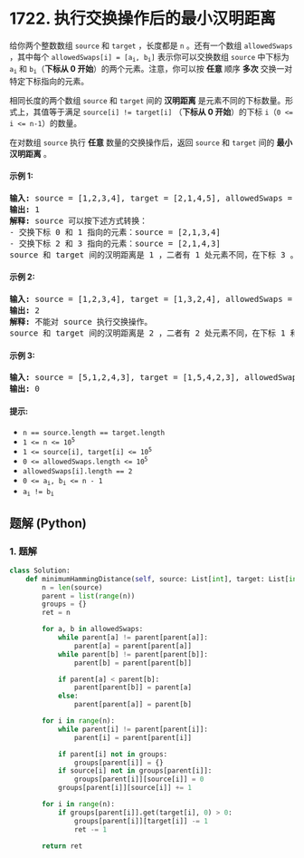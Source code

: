# 1722. 执行交换操作后的最小汉明距离
给你两个整数数组 `source` 和 `target` ，长度都是 `n` 。还有一个数组 `allowedSwaps` ，其中每个 <code>allowedSwaps[i] = [a<sub>i</sub>, b<sub>i</sub>]</code> 表示你可以交换数组 `source` 中下标为 <code>a<sub>i</sub></code> 和 <code>b<sub>i</sub></code>（**下标从 0 开始**）的两个元素。注意，你可以按 **任意** 顺序 **多次** 交换一对特定下标指向的元素。

相同长度的两个数组 `source` 和 `target` 间的 **汉明距离** 是元素不同的下标数量。形式上，其值等于满足 `source[i] != target[i]` （**下标从 0 开始**）的下标 `i`（`0 <= i <= n-1`）的数量。

在对数组 `source` 执行 **任意** 数量的交换操作后，返回 `source` 和 `target` 间的 **最小汉明距离** 。

#### 示例 1:
<pre>
<strong>输入:</strong> source = [1,2,3,4], target = [2,1,4,5], allowedSwaps = [[0,1],[2,3]]
<strong>输出:</strong> 1
<strong>解释:</strong> source 可以按下述方式转换：
- 交换下标 0 和 1 指向的元素：source = [2,1,3,4]
- 交换下标 2 和 3 指向的元素：source = [2,1,4,3]
source 和 target 间的汉明距离是 1 ，二者有 1 处元素不同，在下标 3 。
</pre>

#### 示例 2:
<pre>
<strong>输入:</strong> source = [1,2,3,4], target = [1,3,2,4], allowedSwaps = []
<strong>输出:</strong> 2
<strong>解释:</strong> 不能对 source 执行交换操作。
source 和 target 间的汉明距离是 2 ，二者有 2 处元素不同，在下标 1 和下标 2 。
</pre>

#### 示例 3:
<pre>
<strong>输入:</strong> source = [5,1,2,4,3], target = [1,5,4,2,3], allowedSwaps = [[0,4],[4,2],[1,3],[1,4]]
<strong>输出:</strong> 0
</pre>

#### 提示:
* `n == source.length == target.length`
* <code>1 <= n <= 10<sup>5</sup></code>
* <code>1 <= source[i], target[i] <= 10<sup>5</sup></code>
* <code>0 <= allowedSwaps.length <= 10<sup>5</sup></code>
* `allowedSwaps[i].length == 2`
* <code>0 <= a<sub>i</sub>, b<sub>i</sub> <= n - 1</code>
* <code>a<sub>i</sub> != b<sub>i</sub></code>

## 题解 (Python)

### 1. 题解
```Python
class Solution:
    def minimumHammingDistance(self, source: List[int], target: List[int], allowedSwaps: List[List[int]]) -> int:
        n = len(source)
        parent = list(range(n))
        groups = {}
        ret = n

        for a, b in allowedSwaps:
            while parent[a] != parent[parent[a]]:
                parent[a] = parent[parent[a]]
            while parent[b] != parent[parent[b]]:
                parent[b] = parent[parent[b]]

            if parent[a] < parent[b]:
                parent[parent[b]] = parent[a]
            else:
                parent[parent[a]] = parent[b]

        for i in range(n):
            while parent[i] != parent[parent[i]]:
                parent[i] = parent[parent[i]]

            if parent[i] not in groups:
                groups[parent[i]] = {}
            if source[i] not in groups[parent[i]]:
                groups[parent[i]][source[i]] = 0
            groups[parent[i]][source[i]] += 1

        for i in range(n):
            if groups[parent[i]].get(target[i], 0) > 0:
                groups[parent[i]][target[i]] -= 1
                ret -= 1

        return ret
```
